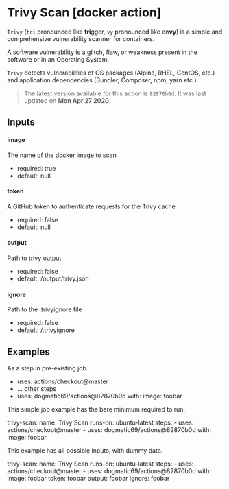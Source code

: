 <!-- NOTICE: Auto generated file! -->
# Trivy Scan [docker action]

`Trivy` (`tri` pronounced like **tri**gger, `vy` pronounced like en**vy**) is
a simple and comprehensive vulnerability scanner for containers.

A software vulnerability is a glitch, flaw, or weakness present in the
software or in an Operating System.

`Trivy` detects vulnerabilities of OS packages (Alpine, RHEL, CentOS, etc.)
and application dependencies (Bundler, Composer, npm, yarn etc.).


> The latest version available for this action is `82870b0d`. It was last
updated on **Mon Apr 27 2020**.

## Inputs

#### image

The name of the docker image to scan

- required: true
- default: null

#### token

A GitHub token to authenticate requests for the Trivy cache

- required: false
- default: null

#### output

Path to trivy output

- required: false
- default: /output/trivy.json

#### ignore

Path to the .trivyignore file

- required: false
- default: /.trivyignore


## Examples

As a step in pre-existing job.

  - uses: actions/checkout@master
  - ... other steps
  - uses: dogmatic69/actions@82870b0d
    with:
      image: foobar


This simple job example has the bare minimum required to run.

  trivy-scan:
    name: Trivy Scan
    runs-on: ubuntu-latest
    steps:
      - uses: actions/checkout@master
      - uses: dogmatic69/actions@82870b0d
        with:
          image: foobar

This example has all possible inputs, with dummy data.

  trivy-scan:
    name: Trivy Scan
      runs-on: ubuntu-latest
      steps:
        - uses: actions/checkout@master
        - uses: dogmatic69/actions@82870b0d
        with:
          image: foobar
          token: foobar
          output: foobar
          ignore: foobar
